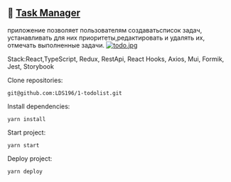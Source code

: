 :seedling: <a href="https://lds196.github.io/1-todolist/" target="_blank">Task Manager</a>
---
приложение позволяет пользователям создаватьсписок задач, устанавливать для них приоритеты,редактировать и удалять их, отмечать выполненные задачи.
[![todo.jpg](https://i.postimg.cc/wTN5JFQb/todo.jpg)](https://postimg.cc/XpVy6fhw)

Stack:React,TypeScript, Redux, RestApi, React Hooks, Axios, Mui, Formik, Jest, Storybook

Clone repositories:
```
git@github.com:LDS196/1-todolist.git
```
Install dependencies:
```
yarn install
```
Start project: 
```
yarn start
```
Deploy project:
```
yarn deploy
```

